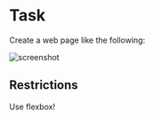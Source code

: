 #  Task
Create a web page like the following:

![screenshot](https://user-images.githubusercontent.com/85792514/171903476-5d57cc88-f586-4513-b874-f6b8e936c868.jpg)

## Restrictions
Use flexbox!